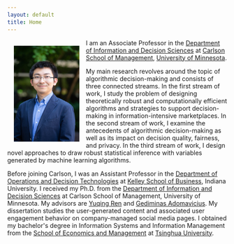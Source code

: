 ```yaml
---
layout: default
title: Home
---
```


<img style="width:150px; height:220px; float:left; padding:15px;"
src="/image/personal_UMN.jpg" alt="profile picture">

I am an Associate Professor in the [Department of Information and Decision Sciences](https://carlsonschool.umn.edu/departments/information-decision-sciences-department) at [Carlson School of Management](https://carlsonschool.umn.edu/), [University of Minnesota](https://twin-cities.umn.edu/).

My main research revolves around the topic of algorithmic decision-making and consists of three connected streams. In the first stream of work, I study the problem of designing theoretically robust and computationally efficient algorithms and strategies to support decision-making in information-intensive marketplaces. In the second stream of work, I examine the antecedents of algorithmic decision-making as well as its impact on decision quality, fairness, and privacy. In the third stream of work, I design novel approaches to draw robust statistical inference with variables generated by machine learning algorithms.

Before joining Carlson, I was an Assistant Professor in the [Department of Operations and Decision Technologies](https://kelley.iu.edu/faculty-research/departments/operations-decision-technologies/index.cshtml) at [Kelley School of Business](https://kelley.iu.edu/), Indiana University. I received my Ph.D. from the [Department of Information and Decision Sciences](https://carlsonschool.umn.edu/degrees/phd/areas-concentration/information-and-decision-sciences/information-decision-sciences) at Carlson School of Management, University of Minnesota. My advisors are [Yuqing Ren](http://www.chingren.com/) and [Gediminas Adomavicius](http://ids.csom.umn.edu/faculty/gedas/). My dissertation studies the user-generated content and associated user engagement behavior on company-managed social media pages. I obtained my bachelor's degree in Information Systems and Information Management from the [School of Economics and Management](http://www.sem.tsinghua.edu.cn/) at [Tsinghua University](http://www.tsinghua.edu.cn). 